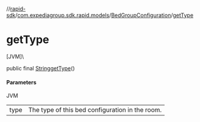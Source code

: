 //[rapid-sdk](../../../index.md)/[com.expediagroup.sdk.rapid.models](../index.md)/[BedGroupConfiguration](index.md)/[getType](get-type.md)

# getType

[JVM]\

public final [String](https://docs.oracle.com/javase/8/docs/api/java/lang/String.html)[getType](get-type.md)()

#### Parameters

JVM

| | |
|---|---|
| type | The type of this bed configuration in the room. |
